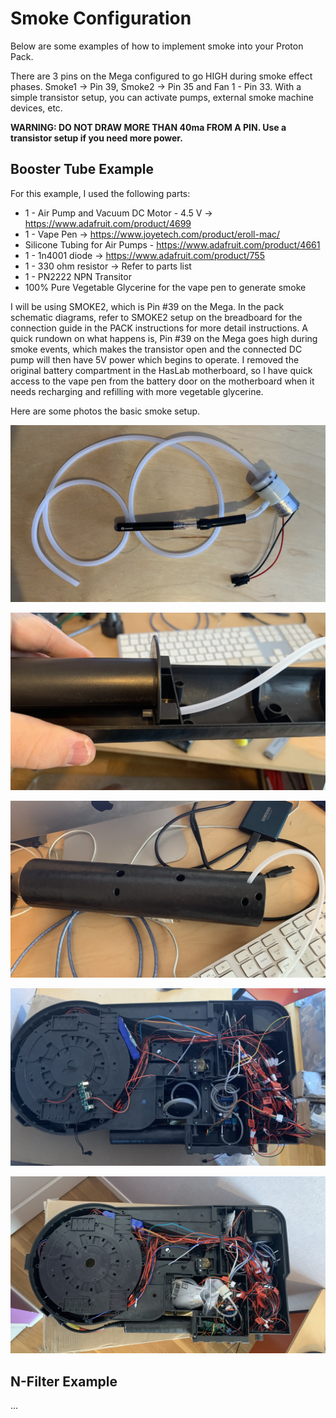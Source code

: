 # Smoke Configuration

Below are some examples of how to implement smoke into your Proton Pack.

There are 3 pins on the Mega configured to go HIGH during smoke effect phases. Smoke1 -> Pin 39, Smoke2 -> Pin 35 and Fan 1 - Pin 33. With a simple transistor setup, you can activate pumps, external smoke machine devices, etc.

**WARNING: DO NOT DRAW MORE THAN 40ma FROM A PIN. Use a transistor setup if you need more power.**

## Booster Tube Example
For this example, I used the following parts:

* 1 - Air Pump and Vacuum DC Motor - 4.5 V -> https://www.adafruit.com/product/4699
* 1 - Vape Pen -> https://www.joyetech.com/product/eroll-mac/
* Silicone Tubing for Air Pumps - https://www.adafruit.com/product/4661
* 1 - 1n4001 diode -> https://www.adafruit.com/product/755
* 1 - 330 ohm resistor -> Refer to parts list
* 1 - PN2222 NPN Transitor
* 100% Pure Vegetable Glycerine for the vape pen to generate smoke

I will be using SMOKE2, which is Pin #39 on the Mega. In the pack schematic diagrams, refer to SMOKE2 setup on the breadboard for the connection guide in the PACK instructions for more detail instructions. A quick rundown on what happens is, Pin #39 on the Mega goes high during smoke events, which makes the transistor open and the connected DC pump will then have 5V power which begins to operate. I removed the original battery compartment in the HasLab motherboard, so I have quick access to the vape pen from the battery door on the motherboard when it needs recharging and refilling with more vegetable glycerine.

Here are some photos the basic smoke setup. 

![Booster Smoke Setup](images/SmokeBooster5.jpg)

![Booster Tube](images/SmokeBooster1.jpg)

![Booster Tube 2](images/SmokeBooster2.jpg)

![Booster Setup](images/SmokeBooster3.jpg)

![Booster Setup](images/SmokeBooster4.jpg)


## N-Filter Example

...